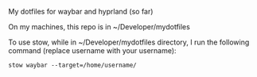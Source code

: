 My dotfiles for waybar and hyprland (so far)

On my machines, this repo is in ~/Developer/mydotfiles

To use stow, while in ~/Developer/mydotfiles directory, I run the following command (replace username with your username):

`stow waybar --target=/home/username/`
